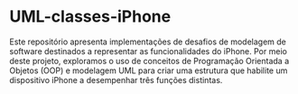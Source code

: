 # UML-classes-iPhone
Este repositório apresenta implementações de desafios de modelagem de software destinados a representar as funcionalidades do iPhone. Por meio deste projeto, exploramos o uso de conceitos de Programação Orientada a Objetos (OOP) e modelagem UML para criar uma estrutura que habilite um dispositivo iPhone a desempenhar três funções distintas.
